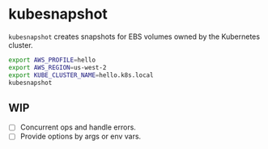 # kubesnapshot

`kubesnapshot` creates snapshots for EBS volumes owned by the Kubernetes cluster.

```sh
export AWS_PROFILE=hello
export AWS_REGION=us-west-2
export KUBE_CLUSTER_NAME=hello.k8s.local
kubesnapshot
```

## WIP

- [ ] Concurrent ops and handle errors.
- [ ] Provide options by args or env vars.
